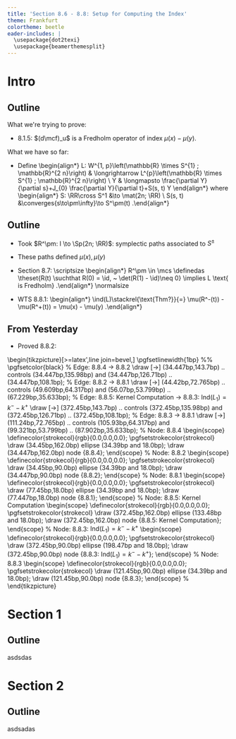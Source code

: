 ```yaml
---
title: 'Section 8.6 - 8.8: Setup for Computing the Index'
theme: Frankfurt 
colortheme: beetle
eader-includes: |
  \usepackage{dot2texi}
  \usepackage{beamerthemesplit}
---
```


# Intro 

## Outline

What we're trying to prove:

- 8.1.5: $(d\mcf)_u$ is a Fredholm operator of index $\mu(x) - \mu(y)$.

What we have so far:

- Define
\begin{align*}
L: W^{1, p}\left(\mathbb{R} \times S^{1} ; \mathbb{R}^{2 n}\right) & \longrightarrow L^{p}\left(\mathbb{R} \times S^{1} ; \mathbb{R}^{2 n}\right) \\
Y & \longmapsto \frac{\partial Y}{\partial s}+J_{0} \frac{\partial Y}{\partial t}+S(s, t) Y
\end{align*}
where 
\begin{align*}
S: \RR\cross S^1 &\to \mat(2n; \RR) \\
S(s, t) &\converges{s\to\pm\infty}\to S^\pm(t)
.\end{align*}


## Outline

- Took $R^\pm: I \to \Sp(2n; \RR)$: symplectic paths associated to $S^\pm$
- These paths defined $\mu(x), \mu(y)$
- Section 8.7: 
\scriptsize
\begin{align*}
R^\pm \in \mcs \definedas \theset{R(t) \suchthat R(0) = \id, ~ \det(R(1) - \id)\neq 0} \implies L \text{ is Fredholm}
.\end{align*}
\normalsize

- WTS 8.8.1:
\begin{align*}
\ind(L)\stackrel{\text{Thm?}}{=} \mu(R^-(t)) - \mu(R^+(t)) = \mu(x) - \mu(y)
.\end{align*}

## From Yesterday

- Proved 8.8.2: 


\begin{tikzpicture}[>=latex',line join=bevel,]
  \pgfsetlinewidth{1bp}
%%
\pgfsetcolor{black}
  % Edge: 8.8.4 -> 8.8.2
  \draw [->] (34.447bp,143.7bp) .. controls (34.447bp,135.98bp) and (34.447bp,126.71bp)  .. (34.447bp,108.1bp);
  % Edge: 8.8.2 -> 8.8.1
  \draw [->] (44.42bp,72.765bp) .. controls (49.609bp,64.317bp) and (56.07bp,53.799bp)  .. (67.229bp,35.633bp);
  % Edge: 8.8.5: Kernel Computation -> 8.8.3: $\mathrm{Ind}(L_1) = k^- - k^+$
  \draw [->] (372.45bp,143.7bp) .. controls (372.45bp,135.98bp) and (372.45bp,126.71bp)  .. (372.45bp,108.1bp);
  % Edge: 8.8.3 -> 8.8.1
  \draw [->] (111.24bp,72.765bp) .. controls (105.93bp,64.317bp) and (99.321bp,53.799bp)  .. (87.902bp,35.633bp);
  % Node: 8.8.4
\begin{scope}
  \definecolor{strokecol}{rgb}{0.0,0.0,0.0};
  \pgfsetstrokecolor{strokecol}
  \draw (34.45bp,162.0bp) ellipse (34.39bp and 18.0bp);
  \draw (34.447bp,162.0bp) node {8.8.4};
\end{scope}
  % Node: 8.8.2
\begin{scope}
  \definecolor{strokecol}{rgb}{0.0,0.0,0.0};
  \pgfsetstrokecolor{strokecol}
  \draw (34.45bp,90.0bp) ellipse (34.39bp and 18.0bp);
  \draw (34.447bp,90.0bp) node {8.8.2};
\end{scope}
  % Node: 8.8.1
\begin{scope}
  \definecolor{strokecol}{rgb}{0.0,0.0,0.0};
  \pgfsetstrokecolor{strokecol}
  \draw (77.45bp,18.0bp) ellipse (34.39bp and 18.0bp);
  \draw (77.447bp,18.0bp) node {8.8.1};
\end{scope}
  % Node: 8.8.5: Kernel Computation
\begin{scope}
  \definecolor{strokecol}{rgb}{0.0,0.0,0.0};
  \pgfsetstrokecolor{strokecol}
  \draw (372.45bp,162.0bp) ellipse (133.48bp and 18.0bp);
  \draw (372.45bp,162.0bp) node {8.8.5: Kernel Computation};
\end{scope}
  % Node: 8.8.3: $\mathrm{Ind}(L_1) = k^- - k^+$
\begin{scope}
  \definecolor{strokecol}{rgb}{0.0,0.0,0.0};
  \pgfsetstrokecolor{strokecol}
  \draw (372.45bp,90.0bp) ellipse (198.47bp and 18.0bp);
  \draw (372.45bp,90.0bp) node {8.8.3: $\mathrm{Ind}(L_1) = k^{-} - k^{+}$};
\end{scope}
  % Node: 8.8.3
\begin{scope}
  \definecolor{strokecol}{rgb}{0.0,0.0,0.0};
  \pgfsetstrokecolor{strokecol}
  \draw (121.45bp,90.0bp) ellipse (34.39bp and 18.0bp);
  \draw (121.45bp,90.0bp) node {8.8.3};
\end{scope}
%
\end{tikzpicture}





# Section 1

## Outline

asdsdas


# Section 2

## Outline

asdsadas
